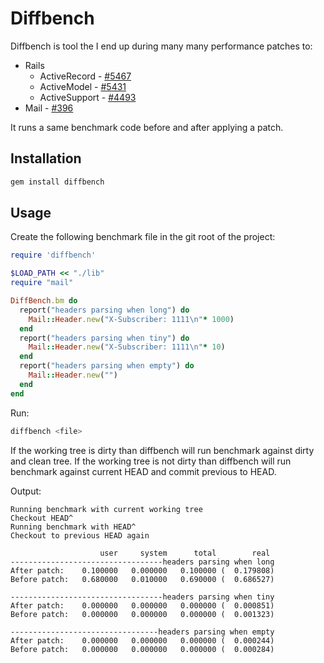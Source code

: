 # Diffbench

Diffbench is tool the I end up during many many performance patches to:

* Rails
  * ActiveRecord - [#5467](https://github.com/rails/rails/pull/5467)
  * ActiveModel - [#5431](https://github.com/rails/rails/pull/5431)
  * ActiveSupport - [#4493](https://github.com/rails/rails/pull/4493)
* Mail - [#396](https://github.com/mikel/mail/pull/369)

It runs a same benchmark code before and after applying a patch.

## Installation

``` sh
gem install diffbench
```

## Usage

Create the following benchmark file in the git root of the project:

``` ruby
require 'diffbench'

$LOAD_PATH << "./lib"
require "mail"

DiffBench.bm do
  report("headers parsing when long") do
    Mail::Header.new("X-Subscriber: 1111\n"* 1000)
  end
  report("headers parsing when tiny") do
    Mail::Header.new("X-Subscriber: 1111\n"* 10)
  end
  report("headers parsing when empty") do
    Mail::Header.new("")
  end
end
```

Run:

``` sh
diffbench <file>
```

If the working tree is dirty than diffbench will run benchmark against dirty and clean tree.
If the working tree is not dirty than diffbench will run benchmark against current HEAD and commit previous to HEAD.


Output:

```
Running benchmark with current working tree
Checkout HEAD^
Running benchmark with HEAD^
Checkout to previous HEAD again

                    user     system      total        real
----------------------------------headers parsing when long
After patch:    0.100000   0.000000   0.100000 (  0.179808)
Before patch:   0.680000   0.010000   0.690000 (  0.686527)

----------------------------------headers parsing when tiny
After patch:    0.000000   0.000000   0.000000 (  0.000851)
Before patch:   0.000000   0.000000   0.000000 (  0.001323)

---------------------------------headers parsing when empty
After patch:    0.000000   0.000000   0.000000 (  0.000244)
Before patch:   0.000000   0.000000   0.000000 (  0.000284)
```


